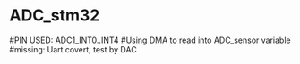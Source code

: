 # ADC_stm32
#PIN USED: ADC1_INT0..INT4
#Using DMA to read into ADC_sensor variable
#missing: Uart covert, test by DAC
